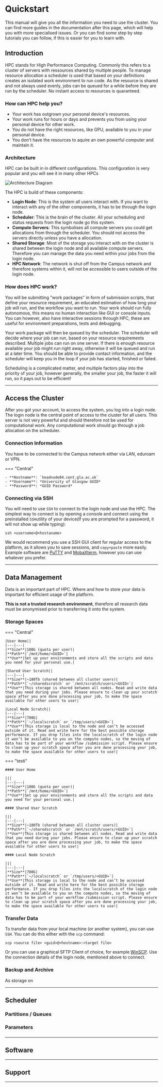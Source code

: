 # Quickstart
This manual will give you all the information you need to use the cluster. You can find more guides in the documentation after this page, which will help you with more specialised issues. Or you can find some step by step tutorials you can follow, if this is easier for you to learn with.

## Introduction
HPC stands for High Performance Computing. Commonly this refers to a cluster of servers with ressources shared by multiple people. To manage resource allocation a scheduler is used that based on your definitions creates an isolated work environment to run code. As the resource is shared and not always used evenly, jobs can be queued for a while before they are run by the scheduler. No instant access to resources is quaranteed.

### How can HPC help you?
- Your work has outgrown your personal device's resources.
- Your work runs for hours or days and prevents you from using your personal device for other work.
- You do not have the right resources, like GPU, available to you in your personal device.
- You don't have the resources to aquire an own powerful computer and maintain it.

### Architecture
HPC can be built in in different configurations. This configuration is very popular and you will see it in many other HPCs

![Architecture Diagram](assets/quickstart_imgs/architecture.svg)

The HPC is build of these components:

- **Login Node**: This is the system all users interact with. If you want to interact with any of the other components, it has to be through the login node.
- **Scheduler**: This is the brain of the cluster. All your scheduling and status requests from the login node go this system. 
- **Compute Servers**: This symbolises all compute servers you could get allocations from through the scheduler. You should not access the servers directly unless you have a allocation. 
- **Shared Storage**: Most of the storage you interact with on the cluster is shared between the login node and all available compute servers. Therefore you can manage the data you need within your jobs from the login node.
- **HPC Network**: The network is shut off from the Campus network and therefore systems within it, will not be accessible to users outside of the login node.

### How does HPC work?
You will be submitting "work packages" in form of submission scripts, that define your resource requirement, an educated estimation of how long your job will run, and the workflow you want to run. Your work should run fully autonomous, this means no human interaction like GUI or console inputs. You can however, also have interactive sessions through HPC, these are useful for environment preparations, tests and debugging. 

Your work package will then be queued by the scheduler. The scheduler will decide where your job can run, based on your resource requirements described. Multiple jobs can run on one server. If there is enough resource available your job might run right away, otherwise it will be queued and run at a later time. You should be able to provide contact information, and the scheduler will keep you in the loop if your job has started, finished or failed. 

Scheduling is a complicated matter, and multiple factors play into the priority of your job, however generally, the smaller your job, the faster it will run, so it pays out to be efficient!

---

## Access the Cluster
After you got your account, to access the system, you log into a login node. The login node is the central point of access to the cluster for all users. This server is not very powerful and should therefore not be used for computational work. Any computational work should go through a job allocation on the scheduler.

### Connection Information
You have to be connected to the Campus network either via LAN, eduroam or VPN.

=== "Central"

    - **Hostname**: `headnode04.cent.gla.ac.uk`
    - **Username**: *University of Glasgow GUID*
    - **Password**: *GUID Password*

### Connecting via SSH
You will need to use `SSH` to connect to the login node and use the HPC. The simplest way to connect is by opening a console and connect using the preinstalled `SSH`utility of your device(If you are prompted for a password, it will not show up while typing):

```
ssh <username>@<hostaname>
```

We would recommend you use a SSH GUI client for regular access to the platform, as it allows you to save sessions, and `copy+paste` more easily. Example software are [PuTTY](https://www.putty.org/) and [MobaXterm](https://mobaxterm.mobatek.net/), however you can use whatever you prefer. 

---

## Data Management
Data is an important part of HPC. Where and how to store your data is important for efficient usage of the platform.

**This is not a trusted research environment**, therefore all research data must be anonymised prior to transferring it onto the system.

### Storage Spaces

=== "Central"

    |User Home||
    |---|---|
    |**Size**|100G (quota per user)|
    |**Path**|`/mnt/home/<GUID>`|
    |**Use**|Set up your environments and store all the scripts and data you need for your personal use.|

    |Shared User Scratch||
    |---|---|
    |**Size**|~180Tb (shared between all cluster users)|
    |**Path**|`~/sharedscratch` or `/mnt/scratch/users/<GUID>`|
    |**Use**|This storage is shared between all nodes. Read and write data that you need during your jobs. Please ensure to clean up your scratch space after you are done processing your job, to make the space available for other users to use!|

    |Local Node Scratch||
    |---|---|
    |**Size**|700G|
    |**Path**|`~/localscratch` or `/tmp/users/<GUID>`|
    |**Use**|This storage is local to the node and can’t be accessed outside of it. Read and write here for the best possible storage performance. If you drop files into the localscratch of the login node it won’t be available to you on the compute nodes, so the moving of data has to be part of your workflow /submission script. Please ensure to clean up your scratch space after you are done processing your job, to make the space available for other users to use!|

=== "testi"

    #### User Home

    |||
    |---|---|
    |**Size**|100G (quota per user)|
    |**Path**|`/mnt/home/<GUID>`|
    |**Use**|Set up your environments and store all the scripts and data you need for your personal use.|

    #### Shared User Scratch

    |||
    |---|---|
    |**Size**|~180Tb (shared between all cluster users)|
    |**Path**|`~/sharedscratch` or `/mnt/scratch/users/<GUID>`|
    |**Use**|This storage is shared between all nodes. Read and write data that you need during your jobs. Please ensure to clean up your scratch space after you are done processing your job, to make the space available for other users to use!|

    #### Local Node Scratch
    
    |||
    |---|---|
    |**Size**|700G|
    |**Path**|`~/localscratch` or `/tmp/users/<GUID>`|
    |**Use**|This storage is local to the node and can’t be accessed outside of it. Read and write here for the best possible storage performance. If you drop files into the localscratch of the login node it won’t be available to you on the compute nodes, so the moving of data has to be part of your workflow /submission script. Please ensure to clean up your scratch space after you are done processing your job, to make the space available for other users to use!|


### Transfer Data
To transfer data from your local machine (or another system), you can use `SSH`. You can do this either with the `scp` command:

```
scp <source file> <guid>@<hostname>:<target file>
```

Or you can use a graphical SFTP Client of choice, for example [WinSCP](https://winscp.net). Use the connection details of the login node, mentioned above to connect.

### Backup and Archive
As storage on 

---

## Scheduler


### Partitions / Queues

### Parameters

### 

---

## Software

---

## Support

---
